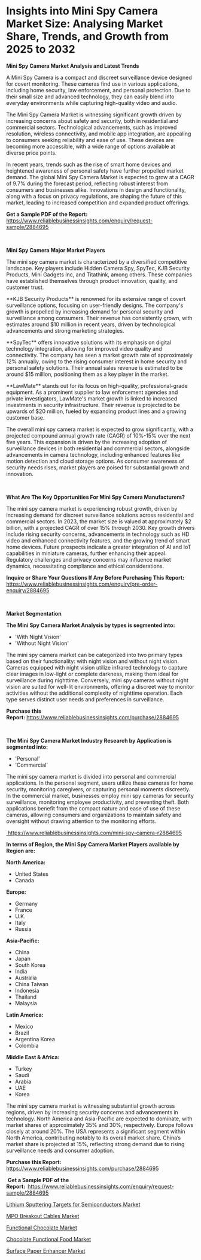 <p><h1>Insights into Mini Spy Camera Market Size: Analysing Market Share, Trends, and Growth from 2025 to 2032</h1></p><p><strong>Mini Spy Camera Market Analysis and Latest Trends</strong></p>
<p><p>A Mini Spy Camera is a compact and discreet surveillance device designed for covert monitoring. These cameras find use in various applications, including home security, law enforcement, and personal protection. Due to their small size and advanced technology, they can easily blend into everyday environments while capturing high-quality video and audio.</p><p>The Mini Spy Camera Market is witnessing significant growth driven by increasing concerns about safety and security, both in residential and commercial sectors. Technological advancements, such as improved resolution, wireless connectivity, and mobile app integration, are appealing to consumers seeking reliability and ease of use. These devices are becoming more accessible, with a wide range of options available at diverse price points.</p><p>In recent years, trends such as the rise of smart home devices and heightened awareness of personal safety have further propelled market demand. The global Mini Spy Camera Market is expected to grow at a CAGR of 9.7% during the forecast period, reflecting robust interest from consumers and businesses alike. Innovations in design and functionality, along with a focus on privacy regulations, are shaping the future of this market, leading to increased competition and expanded product offerings.</p></p>
<p><strong>Get a Sample PDF of the Report:&nbsp;</strong> <a href="https://www.reliablebusinessinsights.com/enquiry/request-sample/2884695?utm_campaign=1873&utm_medium=2&utm_source=Github&utm_content=ia&utm_term=13032025&utm_id=mini-spy-camera">https://www.reliablebusinessinsights.com/enquiry/request-sample/2884695</a></p>
<p>&nbsp;</p>
<p><strong>Mini Spy Camera Major Market Players</strong></p>
<p><p>The mini spy camera market is characterized by a diversified competitive landscape. Key players include Hidden Camera Spy, SpyTec, KJB Security Products, Mini Gadgets Inc, and Titathink, among others. These companies have established themselves through product innovation, quality, and customer trust.</p><p>**KJB Security Products** is renowned for its extensive range of covert surveillance options, focusing on user-friendly designs. The company's growth is propelled by increasing demand for personal security and surveillance among consumers. Their revenue has consistently grown, with estimates around $10 million in recent years, driven by technological advancements and strong marketing strategies.</p><p>**SpyTec** offers innovative solutions with its emphasis on digital technology integration, allowing for improved video quality and connectivity. The company has seen a market growth rate of approximately 12% annually, owing to the rising consumer interest in home security and personal safety solutions. Their annual sales revenue is estimated to be around $15 million, positioning them as a key player in the market.</p><p>**LawMate** stands out for its focus on high-quality, professional-grade equipment. As a prominent supplier to law enforcement agencies and private investigators, LawMate's market growth is linked to increased investments in security infrastructure. Their revenue is projected to be upwards of $20 million, fueled by expanding product lines and a growing customer base.</p><p>The overall mini spy camera market is expected to grow significantly, with a projected compound annual growth rate (CAGR) of 10%-15% over the next five years. This expansion is driven by the increasing adoption of surveillance devices in both residential and commercial sectors, alongside advancements in camera technology, including enhanced features like motion detection and cloud storage options. As consumer awareness of security needs rises, market players are poised for substantial growth and innovation.</p></p>
<p>&nbsp;</p>
<p><strong>What Are The Key Opportunities For Mini Spy Camera Manufacturers?</strong></p>
<p><p>The mini spy camera market is experiencing robust growth, driven by increasing demand for discreet surveillance solutions across residential and commercial sectors. In 2023, the market size is valued at approximately $2 billion, with a projected CAGR of over 15% through 2030. Key growth drivers include rising security concerns, advancements in technology such as HD video and enhanced connectivity features, and the growing trend of smart home devices. Future prospects indicate a greater integration of AI and IoT capabilities in miniature cameras, further enhancing their appeal. Regulatory challenges and privacy concerns may influence market dynamics, necessitating compliance and ethical considerations.</p></p>
<p><strong>Inquire or Share Your Questions If Any Before Purchasing This Report:</strong> <a href="https://www.reliablebusinessinsights.com/enquiry/pre-order-enquiry/2884695?utm_campaign=1873&utm_medium=2&utm_source=Github&utm_content=ia&utm_term=13032025&utm_id=mini-spy-camera">https://www.reliablebusinessinsights.com/enquiry/pre-order-enquiry/2884695</a></p>
<p>&nbsp;</p>
<p><strong>Market Segmentation</strong></p>
<p><strong>The Mini Spy Camera Market Analysis by types is segmented into:</strong></p>
<p><ul><li>'With Night Vision'</li><li>'Without Night Vision'</li></ul></p>
<p><p>The mini spy camera market can be categorized into two primary types based on their functionality: with night vision and without night vision. Cameras equipped with night vision utilize infrared technology to capture clear images in low-light or complete darkness, making them ideal for surveillance during nighttime. Conversely, mini spy cameras without night vision are suited for well-lit environments, offering a discreet way to monitor activities without the additional complexity of nighttime operation. Each type serves distinct user needs and preferences in surveillance.</p></p>
<p><strong>Purchase this Report:&nbsp;</strong><a href="https://www.reliablebusinessinsights.com/purchase/2884695?utm_campaign=1873&utm_medium=2&utm_source=Github&utm_content=ia&utm_term=13032025&utm_id=mini-spy-camera">https://www.reliablebusinessinsights.com/purchase/2884695</a></p>
<p>&nbsp;</p>
<p><strong>The Mini Spy Camera Market Industry Research by Application is segmented into:</strong></p>
<p><ul><li>'Personal'</li><li>'Commercial'</li></ul></p>
<p><p>The mini spy camera market is divided into personal and commercial applications. In the personal segment, users utilize these cameras for home security, monitoring caregivers, or capturing personal moments discreetly. In the commercial market, businesses employ mini spy cameras for security surveillance, monitoring employee productivity, and preventing theft. Both applications benefit from the compact nature and ease of use of these cameras, allowing consumers and organizations to maintain safety and oversight without drawing attention to the monitoring efforts.</p></p>
<p><a href="https://www.reliablebusinessinsights.com/mini-spy-camera-r2884695?utm_campaign=1873&utm_medium=2&utm_source=Github&utm_content=ia&utm_term=13032025&utm_id=mini-spy-camera">&nbsp;https://www.reliablebusinessinsights.com/mini-spy-camera-r2884695</a></p>
<p><strong>In terms of Region, the Mini Spy Camera Market Players available by Region are:</strong></p>
<p>
    <p> <strong> North America: </strong>
        <ul>
            <li>United States</li>
            <li>Canada</li>
        </ul>
        </p> 
    <p> <strong> Europe: </strong>
        <ul>
            <li>Germany</li>
            <li>France</li>
            <li>U.K.</li>
            <li>Italy</li>
            <li>Russia</li>
        </ul>
        </p> 
    <p> <strong> Asia-Pacific: </strong>
        <ul>
            <li>China</li>
            <li>Japan</li>
            <li>South Korea</li>
            <li>India</li>
            <li>Australia</li>
            <li>China Taiwan</li>
            <li>Indonesia</li>
            <li>Thailand</li>
            <li>Malaysia</li>
        </ul>
        </p> 
    <p> <strong> Latin America: </strong>
        <ul>
            <li>Mexico</li>
            <li>Brazil</li>
            <li>Argentina Korea</li>
            <li>Colombia</li>
        </ul>
        </p> 
    <p> <strong> Middle East & Africa: </strong>
        <ul>
            <li>Turkey</li>
            <li>Saudi</li>
            <li>Arabia</li>
            <li>UAE</li>
            <li>Korea</li>
        </ul>
    </p>
    </p>
<p><p>The mini spy camera market is witnessing substantial growth across regions, driven by increasing security concerns and advancements in technology. North America and Asia-Pacific are expected to dominate, with market shares of approximately 35% and 30%, respectively. Europe follows closely at around 20%. The USA represents a significant segment within North America, contributing notably to its overall market share. China’s market share is projected at 15%, reflecting strong demand due to rising surveillance needs and consumer adoption.</p></p>
<p><strong>Purchase this Report: </strong><a href="https://www.reliablebusinessinsights.com/purchase/2884695?utm_campaign=1873&utm_medium=2&utm_source=Github&utm_content=ia&utm_term=13032025&utm_id=mini-spy-camera">https://www.reliablebusinessinsights.com/purchase/2884695</a></p>
<p>&nbsp;<strong>Get a Sample PDF of the Report:&nbsp;&nbsp;</strong><a href="https://www.reliablebusinessinsights.com/enquiry/request-sample/2884695?utm_campaign=1873&utm_medium=2&utm_source=Github&utm_content=ia&utm_term=13032025&utm_id=mini-spy-camera">https://www.reliablebusinessinsights.com/enquiry/request-sample/2884695</a></p>
<p><strong></strong></p>
<p><p><a href="https://github.com/yosenadhler/Market-Research-Report-List-1/blob/main/lithium-sputtering-targets-for-semiconductors-market.md?utm_campaign=1873&utm_medium=2&utm_source=Github&utm_content=ia&utm_term=13032025&utm_id=mini-spy-camera">Lithium Sputtering Targets for Semiconductors Market</a></p><p><a href="https://github.com/tauchzuazoli/Market-Research-Report-List-1/blob/main/mpo-breakout-cables-market.md?utm_campaign=1873&utm_medium=2&utm_source=Github&utm_content=ia&utm_term=13032025&utm_id=mini-spy-camera">MPO Breakout Cables Market</a></p><p><a href="https://github.com/abbasgwiltke/Market-Research-Report-List-1/blob/main/functional-chocolate-market.md?utm_campaign=1873&utm_medium=2&utm_source=Github&utm_content=ia&utm_term=13032025&utm_id=mini-spy-camera">Functional Chocolate Market</a></p><p><a href="https://github.com/zappasuccofz/Market-Research-Report-List-1/blob/main/chocolate-functional-food-market.md?utm_campaign=1873&utm_medium=2&utm_source=Github&utm_content=ia&utm_term=13032025&utm_id=mini-spy-camera">Chocolate Functional Food Market</a></p><p><a href="https://github.com/artussavasrv/Market-Research-Report-List-1/blob/main/surface-paper-enhancer-market.md?utm_campaign=1873&utm_medium=2&utm_source=Github&utm_content=ia&utm_term=13032025&utm_id=mini-spy-camera">Surface Paper Enhancer Market</a></p></p>